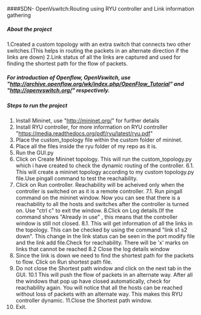####SDN- OpenVswitch:Routing using RYU controller and Link information gathering 

##### About the project
1.Created a custom topology with an extra switch that connects two other switches.(This helps in routing the packets in an alternate direction if the links are down)
2.Link status of all the links are captured and used for finding the shortest path for the flow of packets.

##### For introduction of Openflow, OpenVswitch, use "http://archive.openflow.org/wk/index.php/OpenFlow_Tutorial" and "http://openvswitch.org/" respectively.


##### Steps to run the project
1. Install Mininet, use "http://mininet.org/" for further details
2. Install RYU controller, for more information on RYU controller "https://media.readthedocs.org/pdf/ryu/latest/ryu.pdf"
3. Place the custom_topology file within the custom folder of mininet.
4. Place all the files inside the ryu folder of my repo as it is.
5. Run the GUI.py
6. Click on Create Mininet topology. This will run the custom_topology.py which i have created to check the dynamic routing of the controller.
6.1. This will create a mininet topology according to my custom topology.py file.Use pingall command to test the reachability.
7. Click on Run controller. Reachability will be acheived only when the controller is switched on as it is a remote controller.
7.1. Run pingall command on the mininet window. Now you can see that there is a reachability to all the hosts and switches after the controller is turned on. Use "ctrl c" to exit the window.
8.Click on Log details.(If the command shows "Already in use" , this means that the controller window is still not closed. 
8.1. This will get information of all the links in the topology. This can be checked by using the command "link s1 s2 down". This change in the link status can be seen in the port modify file and the link add file.Check for reachability. There will be 'x' marks on links that cannot be reached
8.2 Close the log details window
9. Since the link is down we need to find the shortest path for the packets to flow. Click on Run shortest path file. 
10. Do not close the Shortest path window and click on the next tab in the GUI.
10.1 This will push the flow of packets in an alternate way. After all the windows that pop up have closed automatically, check for reachability again. You will notice that all the hosts can be reached without loss of packets with an alternate way. This makes this RYU controller dynamic.
11.Close the Shortest path window. 
12. Exit.


